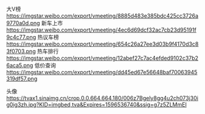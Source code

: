 大V榜  https://imgstar.weibo.com/export/vmeeting/8885d483e385bdc425cc3726a9770a0d.png
新车上市  https://imgstar.weibo.com/export/vmeeting/4ec6d69dcf32ac7cb23d95191f9c4c77.png
热议车榜  https://imgstar.weibo.com/export/vmeeting/654c26a27ee3d03b9f4170d3c83f0703.png
热车排行  https://imgstar.weibo.com/export/vmeeting/12abef27c7ac4efded9102c37b26aca5.png
低价查询  https://imgstar.weibo.com/export/vmeeting/dd45ed67e56648baf70063945319df57.png



头像  https://tvax1.sinaimg.cn/crop.0.0.664.664.180/006z7Bgely8gg4u2ch073j30ig0ig3zh.jpg?KID=imgbed,tva&Expires=1596536740&ssig=g7z5ZLMmEl

